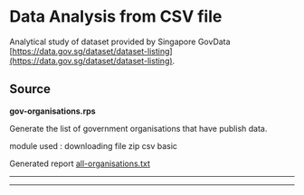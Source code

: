 # Data Analysis from CSV file

Analytical study of dataset provided by Singapore GovData [https://data.gov.sg/dataset/dataset-listing](https://data.gov.sg/dataset/dataset-listing). 

## __Source__

**gov-organisations.rps**

Generate the list of government organisations that have publish data.

<script src="https://gist.github.com/wei3hua2/a0cd45e6ff0f78a51706811bf8fec9ca.js?file=gov-organisations.rps"></script>

module used :
<span class="badge">downloading</span> <span class="badge">file</span> <span class="badge">zip</span> <span class="badge">csv</span> <span class="badge">basic</span>

Generated report
<a target="_blank" href="./examples/all-organisations.txt">all-organisations.txt</a>

---
---
